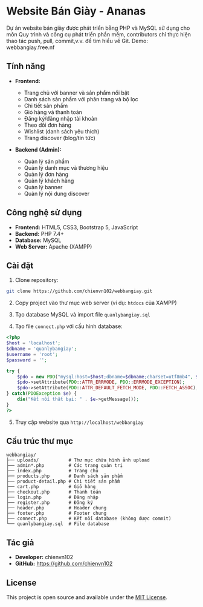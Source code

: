 # Website Bán Giày - Ananas

Dự án website bán giày được phát triển bằng PHP và MySQL sử dụng cho môn Quy trình và công cụ phát triển phần mềm, contributors chỉ thực hiện thao tác push, pull, commit,v.v. để tìm hiểu về Git.
Demo: webbangiay.free.nf
## Tính năng

- **Frontend:**
  - Trang chủ với banner và sản phẩm nổi bật
  - Danh sách sản phẩm với phân trang và bộ lọc
  - Chi tiết sản phẩm
  - Giỏ hàng và thanh toán
  - Đăng ký/đăng nhập tài khoản
  - Theo dõi đơn hàng
  - Wishlist (danh sách yêu thích)
  - Trang discover (blog/tin tức)

- **Backend (Admin):**
  - Quản lý sản phẩm
  - Quản lý danh mục và thương hiệu
  - Quản lý đơn hàng
  - Quản lý khách hàng
  - Quản lý banner
  - Quản lý nội dung discover

## Công nghệ sử dụng

- **Frontend:** HTML5, CSS3, Bootstrap 5, JavaScript
- **Backend:** PHP 7.4+
- **Database:** MySQL
- **Web Server:** Apache (XAMPP)

## Cài đặt

1. Clone repository:
```bash
git clone https://github.com/chienvn102/webbangiay.git
```

2. Copy project vào thư mục web server (ví dụ: `htdocs` của XAMPP)

3. Tạo database MySQL và import file `quanlybangiay.sql`

4. Tạo file `connect.php` với cấu hình database:
```php
<?php
$host = 'localhost';
$dbname = 'quanlybangiay';
$username = 'root';
$password = '';

try {
    $pdo = new PDO("mysql:host=$host;dbname=$dbname;charset=utf8mb4", $username, $password);
    $pdo->setAttribute(PDO::ATTR_ERRMODE, PDO::ERRMODE_EXCEPTION);
    $pdo->setAttribute(PDO::ATTR_DEFAULT_FETCH_MODE, PDO::FETCH_ASSOC);
} catch(PDOException $e) {
    die("Kết nối thất bại: " . $e->getMessage());
}
?>
```

5. Truy cập website qua `http://localhost/webbangiay`

## Cấu trúc thư mục

```
webbangiay/
├── uploads/           # Thư mục chứa hình ảnh upload
├── admin*.php         # Các trang quản trị
├── index.php          # Trang chủ
├── products.php       # Danh sách sản phẩm
├── product-detail.php # Chi tiết sản phẩm
├── cart.php           # Giỏ hàng
├── checkout.php       # Thanh toán
├── login.php          # Đăng nhập
├── register.php       # Đăng ký
├── header.php         # Header chung
├── footer.php         # Footer chung
├── connect.php        # Kết nối database (không được commit)
└── quanlybangiay.sql  # File database
```

## Tác giả

- **Developer:** chienvn102
- **GitHub:** https://github.com/chienvn102

## License

This project is open source and available under the [MIT License](LICENSE).
